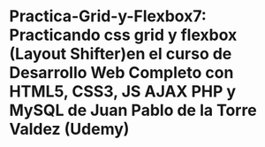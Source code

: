 # Practica-Grid-y-Flexbox7: Practicando css grid y flexbox (Layout Shifter)en el curso de Desarrollo Web Completo con HTML5, CSS3, JS AJAX PHP y MySQL de Juan Pablo de la Torre Valdez (Udemy)

